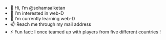 - 👋 Hi, I’m @sohamsaiketan
- 👀 I’m interested in web-D
- 🌱 I’m currently learning web-D
- 📫 Reach me through my mail address
- ⚡ Fun fact: I once teamed up with players from five different countries !

<!---
sohamsaiketan/sohamsaiketan is a ✨ special ✨ repository because its `README.md` (this file) appears on your GitHub profile.
You can click the Preview link to take a look at your changes.
--->
